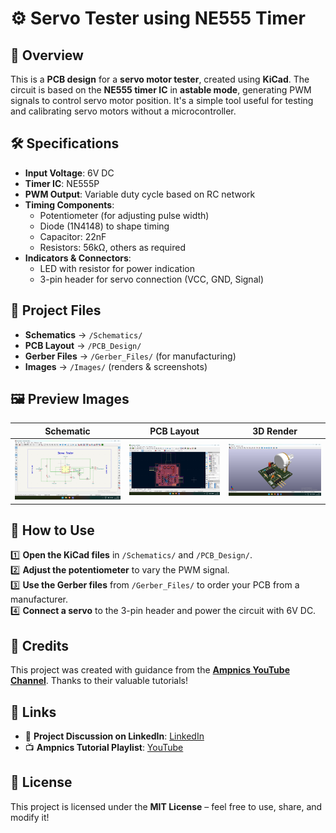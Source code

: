 # ⚙️ Servo Tester using NE555 Timer

## 📌 Overview  
This is a **PCB design** for a **servo motor tester**, created using **KiCad**. The circuit is based on the **NE555 timer IC** in **astable mode**, generating PWM signals to control servo motor position. It's a simple tool useful for testing and calibrating servo motors without a microcontroller.

## 🛠️ Specifications  
- **Input Voltage**: 6V DC  
- **Timer IC**: NE555P  
- **PWM Output**: Variable duty cycle based on RC network  
- **Timing Components**:  
  - Potentiometer (for adjusting pulse width)  
  - Diode (1N4148) to shape timing  
  - Capacitor: 22nF  
  - Resistors: 56kΩ, others as required  
- **Indicators & Connectors**:  
  - LED with resistor for power indication  
  - 3-pin header for servo connection (VCC, GND, Signal)

## 📂 Project Files  
- **Schematics** → `/Schematics/`  
- **PCB Layout** → `/PCB_Design/`  
- **Gerber Files** → `/Gerber_Files/` (for manufacturing)  
- **Images** → `/Images/` (renders & screenshots)  

## 🖼️ Preview Images  
| Schematic | PCB Layout | 3D Render |
|-----------|------------|-----------|
| ![Schematic](Images/Schematic.png) | ![PCB](Images/PCB_Layout.png) | ![3D](Images/3d_render1.png) |

## 🔧 How to Use  
1️⃣ **Open the KiCad files** in `/Schematics/` and `/PCB_Design/`.  
2️⃣ **Adjust the potentiometer** to vary the PWM signal.  
3️⃣ **Use the Gerber files** from `/Gerber_Files/` to order your PCB from a manufacturer.  
4️⃣ **Connect a servo** to the 3-pin header and power the circuit with 6V DC.

## 🙏 Credits  
This project was created with guidance from the **[Ampnics YouTube Channel](https://www.youtube.com/@ampnics)**. Thanks to their valuable tutorials!

## 🔗 Links  
- 🚀 **Project Discussion on LinkedIn**: [LinkedIn](https://www.linkedin.com/posts/ramu-roy-b780382b7_servotester-pcbdesign-ne555-activity-7327220204059430912-TQCX?utm_source=social_share_send&utm_medium=android_app&rcm=ACoAAEwAX4wBY70YZ3l58lvkiXtyCZcnWWrfJAA&utm_campaign=copy_link)  
- 📺 **Ampnics Tutorial Playlist**: [YouTube](https://youtube.com/playlist?list=PLxgq6Jtu7shQPHqYjKUVa28CmktTzHDLp&si=jp1xYo7E0JcdnXuT)

## 📜 License  
This project is licensed under the **MIT License** – feel free to use, share, and modify it!
